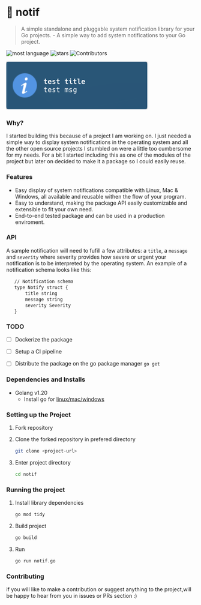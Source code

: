 # 💬 notif

> A simple standalone and pluggable system notification library for your Go projects. - A simple way to add system notifications to your Go project.

![most language](https://img.shields.io/github/languages/top/xasterKies/notif?color=blue&style=for-the-badge)
![stars](https://img.shields.io/github/stars/xasterKies/notif?color=blue&style=for-the-badge)
![Contributors](https://img.shields.io/github/contributors/xasterKies/notif?color=blue&style=for-the-badge)

![Alt text](./notif-test-linux.png "notif")

### Why?

I started building this because of a project I am working on. I just needed a simple way to display system notifications in the operating system and all the other open source projects I stumbled on were a little too cumbersome for my needs. For a bit I started including this as one of the modules of the project but later on decided to make it a package so I could easily reuse.


### Features

- Easy display of system notifications compatible with Linux, Mac & Windows, all available and reusable withen the flow of your program.
- Easy to understand, making the package API easily customizable and extensible to fit your own need.
- End-to-end tested package and can be used in a production enviroment.


### API

A sample notification will need to fufill a few attributes: a `title`, a `message` and `severity` where severity provides how severe or urgent your notification is to be interpreted by the operating system. An example of a notification schema looks like this:

 ```
    // Notification schema
    type Notify struct {
        title string
        message string
        severity Severity
    }
```

### TODO
 - [ ] Dockerize the package
 - [ ] Setup a CI pipeline
 - [ ] Distribute the package on the go package manager `go get`


### Dependencies and Installs

- Golang v1.20
  - Install go for [linux/mac/windows](https://go.dev/doc/install)

### Setting up the Project

1. Fork repository

2. Clone the forked repository in prefered directory

   ```bash
   git clone <project-url>
   ```

3. Enter project directory
  
   ```bash
   cd notif
   ```

### Running the project

1. Install library dependencies

    ```bash
    go mod tidy
    ```

2. Build project

   ```bash
   go build
   ```

3. Run

    ```bash
   go run notif.go
   ```


### Contributing

if you will like to make a contribution or suggest anything to the project,will be happy to hear from you in issues or PRs section :)    

